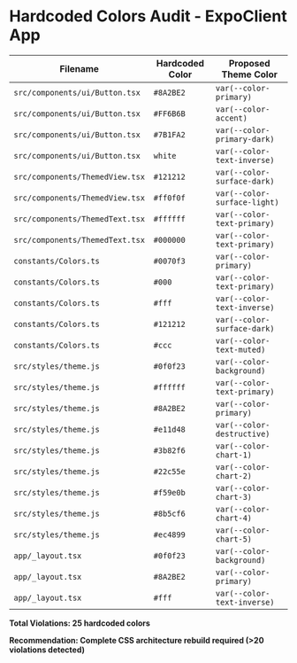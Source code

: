 # Hardcoded Colors Audit - ExpoClient App

| Filename | Hardcoded Color | Proposed Theme Color |
|----------|----------------|---------------------|
| `src/components/ui/Button.tsx` | `#8A2BE2` | `var(--color-primary)` |
| `src/components/ui/Button.tsx` | `#FF6B6B` | `var(--color-accent)` |
| `src/components/ui/Button.tsx` | `#7B1FA2` | `var(--color-primary-dark)` |
| `src/components/ui/Button.tsx` | `white` | `var(--color-text-inverse)` |
| `src/components/ThemedView.tsx` | `#121212` | `var(--color-surface-dark)` |
| `src/components/ThemedView.tsx` | `#ff0f0f` | `var(--color-surface-light)` |
| `src/components/ThemedText.tsx` | `#ffffff` | `var(--color-text-primary)` |
| `src/components/ThemedText.tsx` | `#000000` | `var(--color-text-primary)` |
| `constants/Colors.ts` | `#0070f3` | `var(--color-primary)` |
| `constants/Colors.ts` | `#000` | `var(--color-text-primary)` |
| `constants/Colors.ts` | `#fff` | `var(--color-text-inverse)` |
| `constants/Colors.ts` | `#121212` | `var(--color-surface-dark)` |
| `constants/Colors.ts` | `#ccc` | `var(--color-text-muted)` |
| `src/styles/theme.js` | `#0f0f23` | `var(--color-background)` |
| `src/styles/theme.js` | `#ffffff` | `var(--color-text-primary)` |
| `src/styles/theme.js` | `#8A2BE2` | `var(--color-primary)` |
| `src/styles/theme.js` | `#e11d48` | `var(--color-destructive)` |
| `src/styles/theme.js` | `#3b82f6` | `var(--color-chart-1)` |
| `src/styles/theme.js` | `#22c55e` | `var(--color-chart-2)` |
| `src/styles/theme.js` | `#f59e0b` | `var(--color-chart-3)` |
| `src/styles/theme.js` | `#8b5cf6` | `var(--color-chart-4)` |
| `src/styles/theme.js` | `#ec4899` | `var(--color-chart-5)` |
| `app/_layout.tsx` | `#0f0f23` | `var(--color-background)` |
| `app/_layout.tsx` | `#8A2BE2` | `var(--color-primary)` |
| `app/_layout.tsx` | `#fff` | `var(--color-text-inverse)` |

**Total Violations: 25 hardcoded colors**

**Recommendation: Complete CSS architecture rebuild required (>20 violations detected)**

